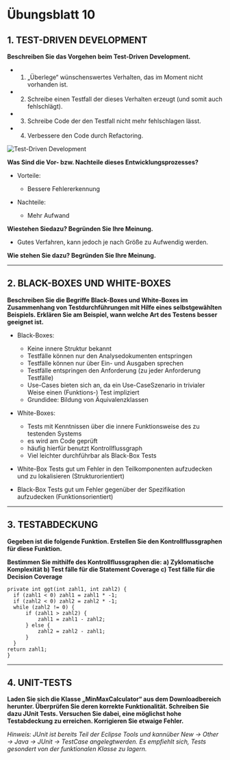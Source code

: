 # Übungsblatt 10
## 1. TEST-DRIVEN DEVELOPMENT
**Beschreiben Sie das Vorgehen beim Test-Driven Development.**

* 1. „Überlege“ wünschenswertes Verhalten, das im Moment nicht vorhanden ist.
* 2. Schreibe einen Testfall der dieses Verhalten erzeugt (und somit auch fehlschlägt).
* 3. Schreibe Code der den Testfall nicht mehr fehlschlagen lässt.
* 4. Verbessere den Code durch Refactoring.

![Test-Driven Development](TestDrivenDev.jpg)


**Was Sind die Vor- bzw. Nachteile dieses Entwicklungsprozesses?**
 * Vorteile:
   * Bessere Fehlererkennung

* Nachteile:
  * Mehr Aufwand


**Wiestehen Siedazu? Begründen Sie Ihre Meinung.**
* Gutes Verfahren, kann jedoch je nach Größe zu Aufwendig werden.

**Wie stehen Sie dazu? Begründen Sie Ihre Meinung.**


---
## 2. BLACK-BOXES UND WHITE-BOXES
**Beschreiben Sie die Begriffe Black-Boxes und White-Boxes im Zusammenhang von Testdurchführungen mit Hilfe eines selbstgewählten Beispiels. Erklären Sie am Beispiel, wann welche Art des Testens besser geeignet ist.**

* Black-Boxes:
  * Keine innere Struktur bekannt
  * Testfälle können nur den Analysedokumenten entspringen
  * Testfälle können nur über Ein- und Ausgaben sprechen
  * Testfälle entspringen den Anforderung (zu jeder Anforderung Testfälle)
  * Use-Cases bieten sich an, da ein Use-CaseSzenario in trivialer Weise einen (Funktions-) Test impliziert
  * Grundidee: Bildung von Äquivalenzklassen

* White-Boxes:
  * Tests mit Kenntnissen über die innere Funktionsweise des zu testenden Systems
  * es wird am Code geprüft
  * häufig hierfür benutzt Kontrollflussgraph
  * Viel leichter durchführbar als Black-Box Tests

* White-Box Tests gut um Fehler in den Teilkomponenten aufzudecken und zu lokalisieren (Strukturorientiert)
* Black-Box Tests gut um Fehler gegenüber der Spezifikation aufzudecken (Funktionsorientiert)



---
## 3. TESTABDECKUNG
**Gegeben ist die folgende Funktion. Erstellen Sie den Kontrollflussgraphen für diese Funktion.**

**Bestimmen Sie mithilfe des Kontrollflussgraphen die:
 a) Zyklomatische Komplexität
 b) Test fälle für die Statement Coverage
 c) Test fälle für die Decision Coverage**

```
private int ggt(int zahl1, int zahl2) {
  if (zahl1 < 0) zahl1 = zahl1 * -1;
  if (zahl2 < 0) zahl2 = zahl2 * -1;
  while (zahl2 != 0) {
      if (zahl1 > zahl2) {
          zahl1 = zahl1 - zahl2;
      } else {
          zahl2 = zahl2 - zahl1;
      }
  }
return zahl1;
}
```

---
## 4. UNIT-TESTS
**Laden Sie sich die Klasse „MinMaxCalculator“ aus dem Downloadbereich herunter. Überprüfen Sie deren korrekte Funktionalität. Schreiben Sie dazu JUnit Tests. Versuchen Sie dabei, eine möglichst hohe Testabdeckung zu erreichen. Korrigieren Sie etwaige Fehler.**

*Hinweis:
JUnit ist bereits Teil der Eclipse Tools und kannüber New -> Other -> Java -> JUnit -> TestCase angelegtwerden. Es empfiehlt sich, Tests gesondert von der funktionalen Klasse zu lagern.*
